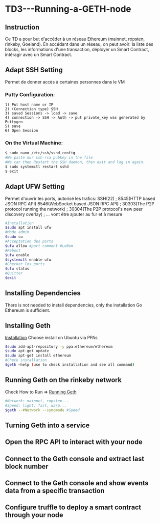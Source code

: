 # TD3---Running-a-GETH-node

## Instruction
Ce TD a pour but d'accéder à un réseau Ethereum (mainnet, ropsten, rinkeby, Goeland). En accédant dans un réseau, on peut avoir: la liste des blocks, les informations d'une transaction, déployer un Smart Contract, intéragir avec un Smart Contract.

## Adapt SSH Setting
Permet de donner accès à certaines personnes dans le VM

### Putty Configuration:
```
1) Put host name or IP
2) (Connection type) SSH
3) saved Sessions -> load -> save
4) connection -> SSH -> Auth -> put private_key was generated by Puttygen
5) save
6) Open Session
```

### On the Virtual Machine:
```bash
$ sudo nano /etc/ssh/sshd_config
#We paste our ssh-rsa pubkey in the file
#We can then Restart the SSH daemon, then exit and log in again.
$ sudo systemctl restart sshd
$ exit
```



## Adapt UFW Setting
Permet d'ouvrir les ports, autorisé les trafics: SSH(22) ; 8545(HTTP based JSON RPC API) 8546(WebSocket based JSON RPC API) ; 30303(The P2P protocol running the network) ; 30304(The P2P protocol's new peer discovery overlay) ;  ... vont être ajouter au fur et à mesure

```bash
#Installation
$sudo apt install ufw
#Mode admin
$sudo su
#Acceptation des ports
$ufw allow #port comment #LeNom
#Reboot
$ufw enable
$systemctl enable ufw
#Checker les ports
$ufw status
#Quitter
$exit
```



## Installing Dependencies
There is not needed to install dependencies, only the installation Go Ethereum is sufficient.



## Installing Geth
[Installation](https://geth.ethereum.org/docs/install-and-build/installing-geth) Choose install on Ubuntu via PPAs

```bash
$sudo add-apt-repository -y ppa:ethereum/ethereum
$sudo apt-get update 
$sudo apt-get install ethereum
#Check installation
$geth –help (use to check installation and see all command)
```

## Running Geth on the rinkeby network
Check How to Run => [Running Geth](https://ethereum.org/en/developers/tutorials/run-light-node-geth/)

```bash
#Network: mainnet, ropsten...
#Speed: light, fast, warp...
$geth --#Network --syncmode #Speed
```


## Turning Geth into a service
## Open the RPC API to interact with your node
## Connect to the Geth console and extract last block number
## Connect to the Geth console and show events data from a specific transaction
## Configure truffle to deploy a smart contract through your node
